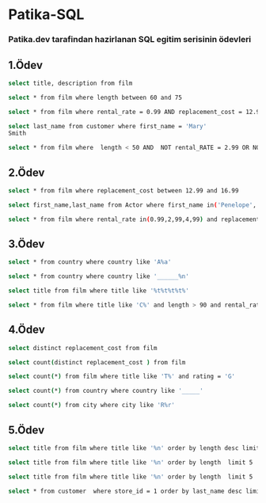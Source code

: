 # Patika-SQL
### Patika.dev tarafindan hazirlanan SQL egitim serisinin ödevleri

## 1.Ödev

```bash
select title, description from film
```
```bash
select * from film where length between 60 and 75
```

```bash
select * from film where rental_rate = 0.99 AND replacement_cost = 12.99 OR replacement_cost = 28.99

```

```bash
select last_name from customer where first_name = 'Mary'
Smith
```
```bash
select * from film where  length < 50 AND  NOT rental_RATE = 2.99 OR NOT rental_rate = 4.99
```

## 2.Ödev
```bash
select * from film where replacement_cost between 12.99 and 16.99 

```
```bash
select first_name,last_name from Actor where first_name in('Penelope','Nick','Ed')
```
```bash
select * from film where rental_rate in(0.99,2,99,4,99) and replacement_cost in(12.99,15.99,28.99)

```

## 3.Ödev
```bash
select * from country where country like 'A%a'

```
```bash
select * from country where country like '______%n'
```
```bash
select title from film where title like '%t%t%t%t%'

```
```bash
select * from film where title like 'C%' and length > 90 and rental_rate = 2.99 

```

## 4.Ödev
```bash
select distinct replacement_cost from film  

```
```bash
select count(distinct replacement_cost ) from film 
```
```bash
select count(*) from film where title like 'T%' and rating = 'G'

```
```bash
select count(*) from country where country like '_____'

```
```bash
select count(*) from city where city like 'R%r'
```

## 5.Ödev
```bash
select title from film where title like '%n' order by length desc limit 5

```
```bash
select title from film where title like '%n' order by length  limit 5

```
```bash
select title from film where title like '%n' order by length  limit 5  offset 6

```
```bash
select * from customer  where store_id = 1 order by last_name desc limit 4 
```


